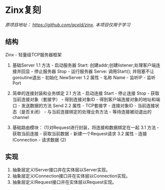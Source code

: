 # Zinx复刻

*原项目地址： https://github.com/aceld/zinx. 本项目仅用于学习*

## 结构

Zinx - 轻量级TCP服务器框架

1. 基础Server
    1.1 方法
        - 启动服务器 Start: 创建addr;创建listener;处理客户端连接并回显
        - 停止服务器 Stop
        - 运行服务器 Serve: 调用Start(); 并阻塞不让goroutine退出
        - 初始化 NewServer
    1.2 属性
        - 名称 Name
        - 监听IP
        - 监听Port


2. 简单的连接封装和业务绑定
    2.1 方法
        - 启动连接 Start
        - 停止连接 Stop
        - 获取当前连接对象（套接字）
        - 得到连接对象ID
        - 得到客户端连接对象的地址和端口
        - 发送数据的方法 Send
    2.2 属性
        - TCP套接字
        - 连接对象ID
        - 当前连接状态（是否关闭）
        - 与当前连接绑定的处理业务方法
        - 等待连接被动退出的channel

3. 基础路由模块：
    (1)对Request进行封装，将连接和数据绑定在一起
    3.1 方法
        - 获取当前连接
        - 获取当前数据
        - 新建一个Request请求
    3.2 属性
        - 连接 IConnection
        - 请求数据
    (2)


## 实现

1. 抽象层定义IServer接口并在实体层以Server实现。
2. 抽象层定义IConnection接口并在实体层以Connection实现。
3. 抽象层定义IRequest接口并在实体层以Request实现。